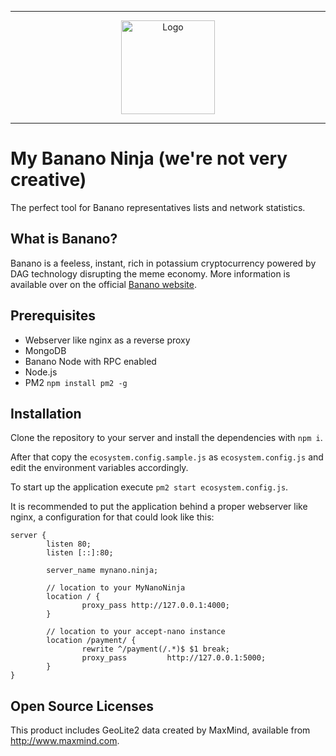 <hr />
<div align="center">
    <img src="public/static/img/ninja-icon.png" alt="Logo" width='150px' height='auto'/>
</div>
<hr />

# My Banano Ninja (we're not very creative)

The perfect tool for Banano representatives lists and network statistics.

## What is Banano?

Banano is a feeless, instant, rich in potassium cryptocurrency powered by DAG technology disrupting the meme economy. More information is available over on the official [Banano website](https://banano.cc).

## Prerequisites

- Webserver like nginx as a reverse proxy
- MongoDB
- Banano Node with RPC enabled
- Node.js
- PM2 `npm install pm2 -g`

## Installation

Clone the repository to your server and install the dependencies with `npm i`.

After that copy the `ecosystem.config.sample.js` as `ecosystem.config.js` and edit the environment variables accordingly.

To start up the application execute `pm2 start ecosystem.config.js`.

It is recommended to put the application behind a proper webserver like nginx, a configuration for that could look like this:

```nginx
server {
        listen 80;
        listen [::]:80;

        server_name mynano.ninja;

        // location to your MyNanoNinja
        location / {
                proxy_pass http://127.0.0.1:4000;
        }

        // location to your accept-nano instance
        location /payment/ {
                rewrite ^/payment(/.*)$ $1 break;
                proxy_pass         http://127.0.0.1:5000;
        }
}
```

## Open Source Licenses

This product includes GeoLite2 data created by MaxMind, available from <a href="http://www.maxmind.com">http://www.maxmind.com</a>.